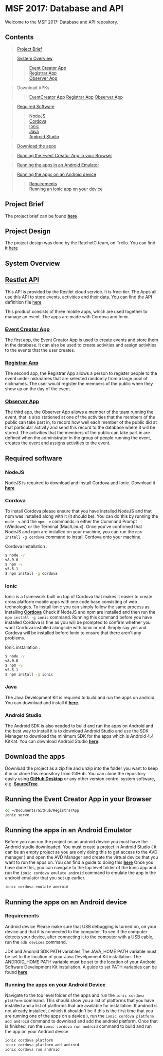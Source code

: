 # MSF 2017: Database and API

Welcome to the MSF 2017: Database and API repository.

## Contents

> [Project Brief](#project-brief)  

> [System Overview](#system-overview)  
>> [Event Creator App](#event-creator-app)  
>> [Registrar App](#registrar-app)  
>> [Observer App](#observer-app)  

> Download APKs
>> [EventCreator App](https://drive.google.com/open?id=16ACxTJ5gqT4dSrTy9JEe09SC0yALR9cg)
>> [Registrar App](https://drive.google.com/open?id=1ET4Y9_AZyH1hTPjIBYIrQWzPMQ3pqDJV)
>> [Observer App](https://drive.google.com/open?id=1zdV_mdOEKzlAuOaGGOCg7aqUIzRMpUDg)

> [Required Software](#required-software)  
>> [NodeJS](#nodejs)  
>> [Cordova](#cordova)  
>> [Ionic](#ionic)  
>> [Java](#java)  
>> [Android Studio](#android-studio)  

> [Download the apps](#download-the-apps)  

> [Running the Event Creator App in your Browser](#running-the-event-creator-app-in-your-browser)  

> [Running the apps in an Android Emulator](#running-the-apps-in-an-android-emulator)  

> [Running the apps on an Android device](#running-the-apps-on-an-android-device)  
>> [Requirements](#requirements)  
>> [Running an Ionic app on your device](#running-an-ionic-app-on-your-device)  

## Project Brief

The project brief can be found **[here](https://github.com/RatchetC/MSF-Database-and-API/blob/master/docs/Briefs/msf2017databaseandapi.pdf)**

## Project Design
The project design was done by the RatchetC team, on Trello. You can find it [here](https://trello.com/msf2017dbapi)

## System Overview

## [Restlet API](https://cloud.restlet.com/api/apis/26858/versions/1/swagger-ui/index.html?url=/api/apis/26858/versions/1/swagger2?revision=deployed)
This API is provided by the Restlet cloud service. It is free-tier.
The Apps all use this API to store events, activities and their data.
You can find the API definition file [here](https://github.com/RatchetC/MSF-Database-and-API/blob/master/code/server_api/definition.json)

This product consists of three mobile apps, which are used together to manage an event. The apps are made with Cordova and Ionic.

### **[Event Creator App](https://github.com/RatchetC/EventCreatorApp)**

The first app, the Event Creator App is used to create events and store them in the database. It can also be used to create activities and assign activities to the events that the user creates.

### **[Registrar App](https://github.com/RatchetC/RegistrarApp)**

The second app, the Registrar App allows a person to register people to the event under nicknames that are selected randomly from a large pool of nicknames. The user would register the members of the public when they show up on the day of the event.

### **[Observer App](https://github.com/RatchetC/ObserverApp)**

The third app, the Observer App allows a member of the team running the event, that is also stationed at one of the activities that the members of the public can take part in, to record how well each member of the public did at that particular activity and send this record to the database where it will be stored. The activities that the members of the public can take part in are defined when the administrator in the group of people running the event, creates the event and assigns activities to the event.

## Required software

### NodeJS

NodeJS is required to download and install Cordova and Ionic. Download it **[here](https://nodejs.org)**

### Cordova

To install Cordova please ensure that you have installed NodeJS and that npm was installed along with it (it should be).
You can do this by running the `node -v` and the `npm -v` commands in either the Command Prompt (Windows) or the Terminal (Mac/Linux).
Once you've confirmed that NodeJS and npm are installed on your machine, you can run the `npm install -g cordova` command to install Cordova onto your machine.

Cordova Installation :

```bash
$ node -v
v8.9.0
$ npm -v
v5.5.1
$ npm install -g cordova
```

### Ionic

Ionic is a framework built on top of Cordova that makes it easier to create cross platform mobile apps with one code base consisting of web technologies.
To install Ionic you can simply follow the same process as installing **[Cordova](###Cordova)**
Check if NodeJS and npm are installed and then run the `npm install -g ionic` command.
Running this command before you have installed Cordova is fine as you will be prompted to confirm whether you want Cordova installed alongside with Ionic or not. Simply say yes and Cordova will be installed before Ionic to ensure that there aren't any problems.

Ionic installation :

```bash
$ node -v
v8.9.0
$ npm -v
v5.5.1
$ npm install -g ionic
```

### Java

The Java Development Kit is required to build and run the apps on android. You can download and install it **[here](http://www.oracle.com/technetwork/java/javase/downloads/index.html)**.

### Android Studio

The Android SDK is also needed to build and run the apps on Android and the best way to install it is to download Android Studio and use the SDK Manager to download the minimum SDK for the apps which is Android 4.4 KitKat. You can download Android Studio **[here](https://developer.android.com/studio/index.html)**.

## Download the apps

Download the project as a zip file and unzip into the folder you want to keep it in or clone this repository from GitHub. You can clone the repository easily using **[GitHub Desktop](https://desktop.github.com/)** or any other version control system software, e.g. **[SourceTree](https://www.sourcetreeapp.com/)**.

## Running the Event Creator App in your Browser

```bash
cd ~/Documents/GitHub/RegistrarApp
ionic serve
```

## Running the apps in an Android Emulator

Before you can run the project on an android device you must have the Android studio downloaded.
You must create a project in Android Studio ( it can be an empty project as you are only doing this to get access to the AVD manager ) and open the AVD Manager and create the virtual device that you want to run the apps on. You can find a guide to doing this **[here](https://developer.android.com/studio/run/managing-avds.html)**
Once you have done this, you can navigate to the top level folder of the Ionic app and run the `ionic cordova emulate android` command to emulate the app in the android emulator that you set up earlier.

```bash
ionic cordova emulate android
```

## Running the apps on an Android device

### Requirements

Android device
Please make sure that USB debugging is turned on, on your device and that it is connected to the computer. To see if the computer detects your device, after connecting it to the computer with a USB cable, run the `adb devices` command.

JDK and Android SDK PATH variables
The JAVA_HOME PATH variable must be set to the location of your Java Develpoment Kit installation.
The ANDROID_HOME PATH variable must be set to the location of your Android Software Development Kit installation.
A guide to set PATH variables can be found **[here](https://cordova.apache.org/docs/en/latest/guide/platforms/android/index.html#setting-environment-variables)**

### Running the apps on your Android Device

Navigate to the top level folder of the apps and run the `ionic cordova platform` command. This should show you a list of platforms that you have installed and a list of platforms that are available for installation. If android is not already installed, ( which it shouldn't be if this is the first time that you are running one of the apps on a device ), run the `ionic cordova platform add android` command to download and add the android platform. Once that is finished, run the `ionic cordova run android` command to build and run the app on your Android device.

```bash
ionic cordova platform
ionic cordova platform add android
ionic cordova run android
```
